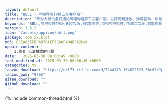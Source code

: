 ```yaml
---
layout: default
title: "BBLL - 哔哩哔哩TV第三方客户端"
description: "专为大屏设备打造的哔哩哔哩第三方客户端，支持视频播放、弹幕互动、账号登录等功能，操作界面简洁友好"
keywords: "BBLL,哔哩哔哩TV版,B站TV版,B站第三方,电视哔哩哔哩,TV端二次元,智能电视B站"
version: 1.5.2
icon: "/assets/appicon/bbll.png"
package: com.xx.blbl
md5: EFEA83EFBFAB70AEF7EA0F404DFA2DA9
update-content: |
    1.修复 无法播放的问题
date:   2025-03-30 08:00:49 +0800
last_modified_at: 2025-03-30 08:00:49 +0800
categories: tv
lanzou_download: "https://url73.ctfile.com/d/7244173-154622523-68c67e?p=9765"
lanzou_pwd: "9765"
gitee_download: ""
github_download: ""
---
```

{% include common-thread.html %}

